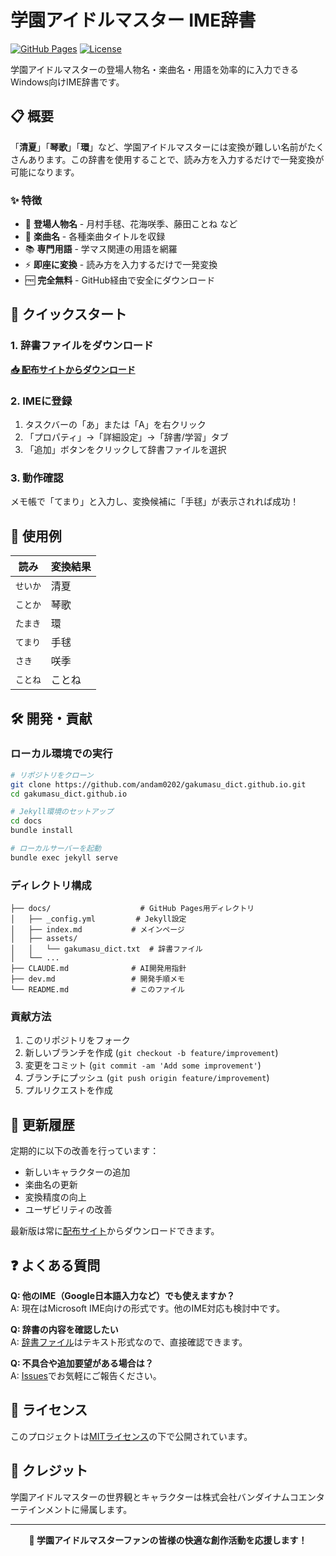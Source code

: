 # 学園アイドルマスター IME辞書

[![GitHub Pages](https://img.shields.io/badge/GitHub%20Pages-配布サイト-blue?logo=github)](https://andam0202.github.io/gakumasu_dict.github.io/)
[![License](https://img.shields.io/badge/License-MIT-green)](LICENSE)

学園アイドルマスターの登場人物名・楽曲名・用語を効率的に入力できるWindows向けIME辞書です。

## 📋 概要

「**清夏**」「**琴歌**」「**環**」など、学園アイドルマスターには変換が難しい名前がたくさんあります。この辞書を使用することで、読み方を入力するだけで一発変換が可能になります。

### ✨ 特徴

- 🎯 **登場人物名** - 月村手毬、花海咲季、藤田ことね など
- 🎵 **楽曲名** - 各種楽曲タイトルを収録
- 📚 **専門用語** - 学マス関連の用語を網羅
- ⚡ **即座に変換** - 読み方を入力するだけで一発変換
- 🆓 **完全無料** - GitHub経由で安全にダウンロード

## 🚀 クイックスタート

### 1. 辞書ファイルをダウンロード
[**📥 配布サイトからダウンロード**](https://andam0202.github.io/gakumasu_dict.github.io/)

### 2. IMEに登録
1. タスクバーの「あ」または「A」を右クリック
2. 「プロパティ」→「詳細設定」→「辞書/学習」タブ
3. 「追加」ボタンをクリックして辞書ファイルを選択

### 3. 動作確認
メモ帳で「てまり」と入力し、変換候補に「手毬」が表示されれば成功！

## 📖 使用例

| 読み | 変換結果 |
|------|----------|
| `せいか` | 清夏 |
| `ことか` | 琴歌 |
| `たまき` | 環 |
| `てまり` | 手毬 |
| `さき` | 咲季 |
| `ことね` | ことね |

## 🛠️ 開発・貢献

### ローカル環境での実行

```bash
# リポジトリをクローン
git clone https://github.com/andam0202/gakumasu_dict.github.io.git
cd gakumasu_dict.github.io

# Jekyll環境のセットアップ
cd docs
bundle install

# ローカルサーバーを起動
bundle exec jekyll serve
```

### ディレクトリ構成

```
├── docs/                    # GitHub Pages用ディレクトリ
│   ├── _config.yml         # Jekyll設定
│   ├── index.md           # メインページ
│   ├── assets/
│   │   └── gakumasu_dict.txt  # 辞書ファイル
│   └── ...
├── CLAUDE.md              # AI開発用指針
├── dev.md                 # 開発手順メモ
└── README.md              # このファイル
```

### 貢献方法

1. このリポジトリをフォーク
2. 新しいブランチを作成 (`git checkout -b feature/improvement`)
3. 変更をコミット (`git commit -am 'Add some improvement'`)
4. ブランチにプッシュ (`git push origin feature/improvement`)
5. プルリクエストを作成

## 🔄 更新履歴

定期的に以下の改善を行っています：

- 新しいキャラクターの追加
- 楽曲名の更新
- 変換精度の向上
- ユーザビリティの改善

最新版は常に[配布サイト](https://andam0202.github.io/gakumasu_dict.github.io/)からダウンロードできます。

## ❓ よくある質問

**Q: 他のIME（Google日本語入力など）でも使えますか？**  
A: 現在はMicrosoft IME向けの形式です。他のIME対応も検討中です。

**Q: 辞書の内容を確認したい**  
A: [辞書ファイル](docs/assets/gakumasu_dict.txt)はテキスト形式なので、直接確認できます。

**Q: 不具合や追加要望がある場合は？**  
A: [Issues](https://github.com/andam0202/gakumasu_dict.github.io/issues)でお気軽にご報告ください。

## 📝 ライセンス

このプロジェクトは[MITライセンス](LICENSE)の下で公開されています。

## 🎵 クレジット

学園アイドルマスターの世界観とキャラクターは株式会社バンダイナムコエンターテインメントに帰属します。

---

<div align="center">
  <strong>🎵 学園アイドルマスターファンの皆様の快適な創作活動を応援します！</strong>
</div>
